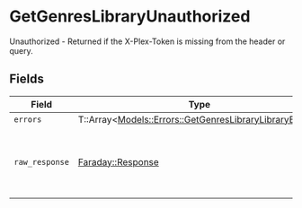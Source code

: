 # GetGenresLibraryUnauthorized

Unauthorized - Returned if the X-Plex-Token is missing from the header or query.


## Fields

| Field                                                                                                           | Type                                                                                                            | Required                                                                                                        | Description                                                                                                     |
| --------------------------------------------------------------------------------------------------------------- | --------------------------------------------------------------------------------------------------------------- | --------------------------------------------------------------------------------------------------------------- | --------------------------------------------------------------------------------------------------------------- |
| `errors`                                                                                                        | T::Array<[Models::Errors::GetGenresLibraryLibraryErrors](../../models/errors/getgenreslibrarylibraryerrors.md)> | :heavy_minus_sign:                                                                                              | N/A                                                                                                             |
| `raw_response`                                                                                                  | [Faraday::Response](https://www.rubydoc.info/gems/faraday/Faraday/Response)                                     | :heavy_minus_sign:                                                                                              | Raw HTTP response; suitable for custom response parsing                                                         |